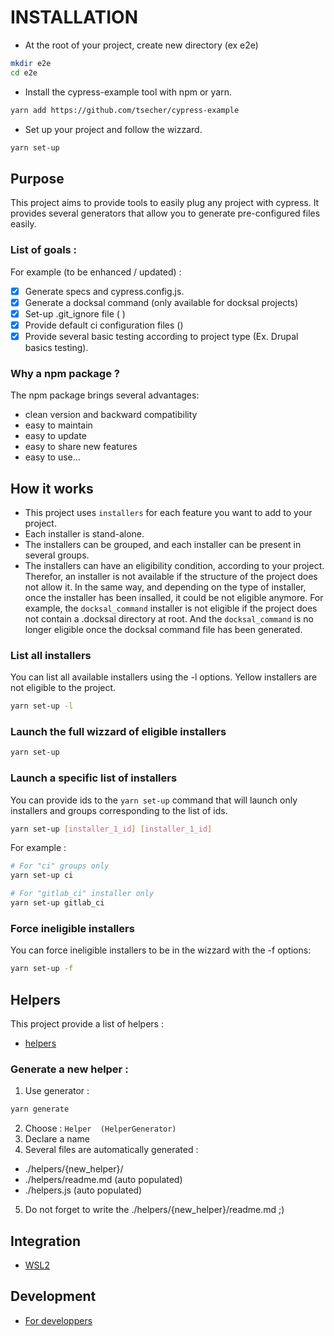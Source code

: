 # INSTALLATION
* At the root of your project, create new directory (ex e2e)
```bash
mkdir e2e
cd e2e
```
* Install the cypress-example tool with npm or yarn.
```bash
yarn add https://github.com/tsecher/cypress-example
```
* Set up your project and follow the wizzard.
```bash
yarn set-up
```


## Purpose
This project aims to provide tools to easily plug any project with cypress.
It provides several generators that allow you to generate pre-configured files
easily.
### List of goals :
For example (to be enhanced / updated) : 
- [x] Generate specs and cypress.config.js.
- [x] Generate a docksal command (only available for docksal projects)
- [x] Set-up .git_ignore file ( )
- [x] Provide default ci configuration files ()
- [x] Provide several basic testing according to project type (Ex. Drupal basics testing). 

### Why a npm package ?
The npm package brings several advantages:
- clean version and backward compatibility
- easy to maintain
- easy to update 
- easy to share new features
- easy to use...

## How it works
- This project uses `installers` for each feature you want to add to your project.  
- Each installer is stand-alone.  
- The installers can be grouped, and each installer can be present in several groups.  
- The installers can have an eligibility condition, according to your project. Therefor, an installer
is not available if the structure of the project does not allow it. In the same way, and depending
on the type of installer, once the installer has been insalled, it could be not eligible anymore.
For example, the `docksal_command` installer is not eligible if the project does not contain
a .docksal directory at root. And the `docksal_command` is no longer eligible once the docksal
command file has been generated.

### List all installers
You can list all available installers using the -l options.
Yellow installers are not eligible to the project.
```bash
yarn set-up -l
```

### Launch the full wizzard of eligible installers
```bash
yarn set-up
```

### Launch a specific list of installers
You can provide ids to the `yarn set-up` command that will launch only installers and groups
corresponding to the list of ids.
```bash
yarn set-up [installer_1_id] [installer_1_id]
```

For example :
```bash
# For "ci" groups only
yarn set-up ci

# For "gitlab_ci" installer only
yarn set-up gitlab_ci
```

### Force ineligible installers
You can force ineligible installers to be in the wizzard with the -f options:
```bash
yarn set-up -f
```

## Helpers
This project provide a list of helpers : 
- [helpers](./helpers/readme.md)

### Generate a new helper : 

1. Use generator : 
```bash
yarn generate
```
2. Choose : `Helper  (HelperGenerator)`
3. Declare a name
4. Several files are automatically generated :
  - ./helpers/{new_helper}/
  - ./helpers/readme.md (auto populated)
  - ./helpers.js (auto populated)
5. Do not forget to write the ./helpers/{new_helper}/readme.md ;)

## Integration
- [WSL2](./doc/integration/wsl.md)

## Development
- [For developpers](./doc/developpers/developpers.md)
